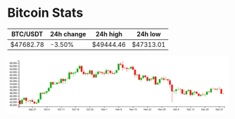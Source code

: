 # Bitcoin Stats

BTC/USDT|24h change|24h high|24h low|
|---|---|---|---|
|$47682.78|-3.50%|$49444.46|$47313.01|

<img src="./chart.svg">
